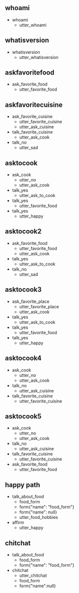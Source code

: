 ## whoami
* whoami
  - utter_whoami

## whatisversion
* whatisversion
  - utter_whatisversion

## askfavoritefood

* ask_favorite_food
    - utter_favorite_food

## askfavoritecuisine

* ask_favorite_cuisine
    - utter_favorite_cuisine
    - utter_ask_cuisine
* talk_favorite_cuisine
    - utter_ask_cook
* talk_no
    - utter_sad

## asktocook

* ask_cook
    - utter_no
    - utter_ask_cook
* talk_yes
    - utter_ask_to_cook
* talk_yes
    - utter_favorite_food
* talk_yes
    - utter_happy

## asktocook2

* ask_favorite_food
    - utter_favorite_food
    - utter_ask_cook
* talk_yes
    - utter_ask_to_cook
* talk_no
    - utter_sad

## asktocook3

* ask_favorite_place
    - utter_favorite_place
    - utter_ask_cook
* talk_yes
    - utter_ask_to_cook
* talk_yes
    - utter_favorite_food
* talk_yes
    - utter_happy

## asktocook4

* ask_cook
    - utter_no
    - utter_ask_cook
* talk_no
    - utter_ask_cuisine
* talk_favorite_cuisine
    - utter_favorite_cuisine

## asktocook5

* ask_cook
    - utter_no
    - utter_ask_cook
* talk_no
    - utter_ask_cuisine
* talk_favorite_cuisine
    - utter_favorite_cuisine
* ask_favorite_food
    - utter_favorite_food


## happy path
* talk_about_food
    - food_form
    - form{"name": "food_form"}
    - form{"name": null}
    - utter_food_hobbies
* affirm
    - utter_happy
    
## chitchat
* talk_about_food
    - food_form
    - form{"name": "food_form"}
* chitchat
    - utter_chitchat
    - food_form
    - form{"name":null}